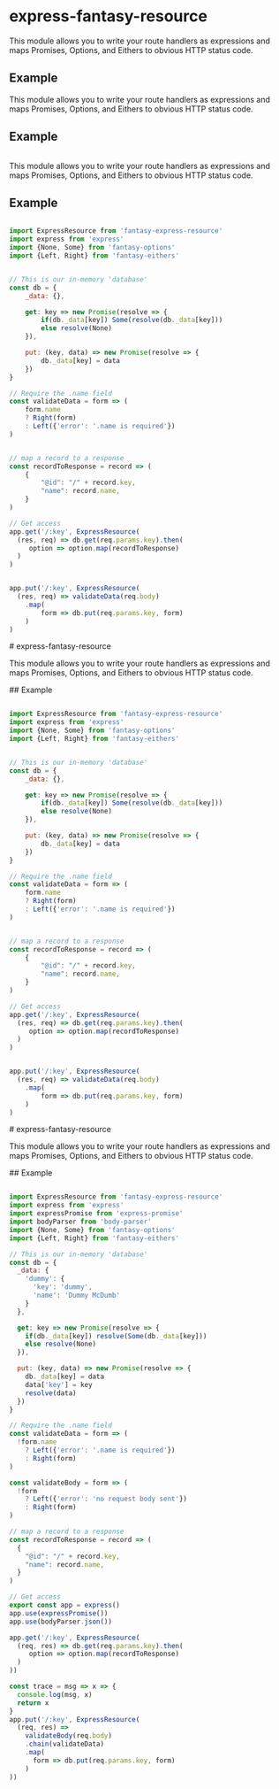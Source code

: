 # express-fantasy-resource

This module allows you to write your route handlers as expressions
and maps Promises, Options, and Eithers to obvious HTTP status code.

## Example




This module allows you to write your route handlers as expressions
and maps Promises, Options, and Eithers to obvious HTTP status code.

## Example

```javascript

```


This module allows you to write your route handlers as expressions
and maps Promises, Options, and Eithers to obvious HTTP status code.

## Example

```javascript

import ExpressResource from 'fantasy-express-resource'
import express from 'express'
import {None, Some} from 'fantasy-options'
import {Left, Right} from 'fantasy-eithers'


// This is our in-memory 'database'
const db = {
    _data: {},

    get: key => new Promise(resolve => {
        if(db._data[key]) Some(resolve(db._data[key]))
        else resolve(None)
    }),

    put: (key, data) => new Promise(resolve => {
        db._data[key] = data
    })
}

// Require the .name field
const validateData = form => (
    form.name
    ? Right(form)
    : Left({'error': '.name is required'})
)


// map a record to a response
const recordToResponse = record => (
    {
        "@id": "/" + record.key,
        "name": record.name,
    }
)

// Get access
app.get('/:key', ExpressResource(
  (res, req) => db.get(req.params.key).then(
     option => option.map(recordToResponse)
  )
)


app.put('/:key', ExpressResource(
  (res, req) => validateData(req.body)
    .map(
        form => db.put(req.params.key, form)
    )
)
```
\# express-fantasy-resource

This module allows you to write your route handlers as expressions
and maps Promises, Options, and Eithers to obvious HTTP status code.

\## Example

```javascript

import ExpressResource from 'fantasy-express-resource'
import express from 'express'
import {None, Some} from 'fantasy-options'
import {Left, Right} from 'fantasy-eithers'


// This is our in-memory 'database'
const db = {
    _data: {},

    get: key => new Promise(resolve => {
        if(db._data[key]) Some(resolve(db._data[key]))
        else resolve(None)
    }),

    put: (key, data) => new Promise(resolve => {
        db._data[key] = data
    })
}

// Require the .name field
const validateData = form => (
    form.name
    ? Right(form)
    : Left({'error': '.name is required'})
)


// map a record to a response
const recordToResponse = record => (
    {
        "@id": "/" + record.key,
        "name": record.name,
    }
)

// Get access
app.get('/:key', ExpressResource(
  (res, req) => db.get(req.params.key).then(
     option => option.map(recordToResponse)
  )
)


app.put('/:key', ExpressResource(
  (res, req) => validateData(req.body)
    .map(
        form => db.put(req.params.key, form)
    )
)
```
\# express-fantasy-resource

This module allows you to write your route handlers as expressions
and maps Promises, Options, and Eithers to obvious HTTP status code.

\## Example

```javascript

import ExpressResource from 'fantasy-express-resource'
import express from 'express'
import expressPromise from 'express-promise'
import bodyParser from 'body-parser'
import {None, Some} from 'fantasy-options'
import {Left, Right} from 'fantasy-eithers'

// This is our in-memory 'database'
const db = {
  _data: {
    'dummy': {
      'key': 'dummy',
      'name': 'Dummy McDumb'
    }
  },

  get: key => new Promise(resolve => {
    if(db._data[key]) resolve(Some(db._data[key]))
    else resolve(None)
  }),

  put: (key, data) => new Promise(resolve => {
    db._data[key] = data
    data['key'] = key
    resolve(data)
  })
}

// Require the .name field
const validateData = form => (
  !form.name
    ? Left({'error': '.name is required'})
    : Right(form)
)

const validateBody = form => (
  !form
    ? Left({'error': 'no request body sent'})
    : Right(form)
)

// map a record to a response
const recordToResponse = record => (
  {
    "@id": "/" + record.key,
    "name": record.name,
  }
)

// Get access
export const app = express()
app.use(expressPromise())
app.use(bodyParser.json())

app.get('/:key', ExpressResource(
  (req, res) => db.get(req.params.key).then(
     option => option.map(recordToResponse)
  )
))

const trace = msg => x => {
  console.log(msg, x)
  return x
}
app.put('/:key', ExpressResource(
  (req, res) =>
    validateBody(req.body)
    .chain(validateData)
    .map(
      form => db.put(req.params.key, form)
    )
))
```
